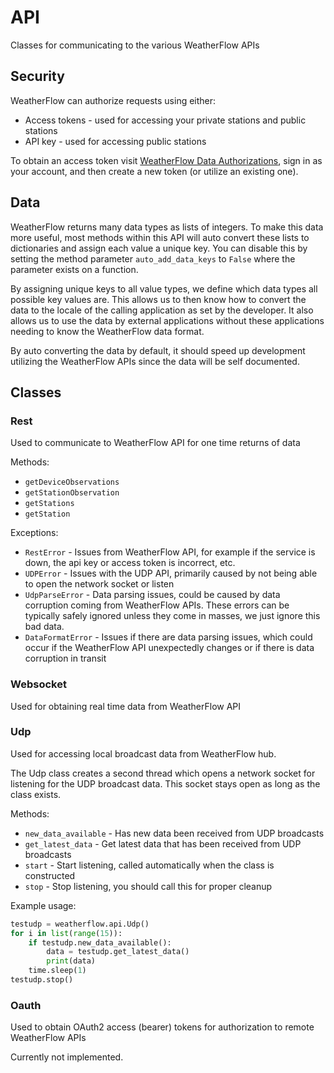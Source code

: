 # API
Classes for communicating to the various WeatherFlow APIs

## Security
WeatherFlow can authorize requests using either:
* Access tokens - used for accessing your private stations and public stations
* API key - used for accessing public stations

To obtain an access token visit [WeatherFlow Data Authorizations](https://tempestwx.com/settings/tokens),
sign in as your account, and then create a new token (or utilize an existing one).

## Data
WeatherFlow returns many data types as lists of integers.  To make this data more useful, most methods within
this API will auto convert these lists to dictionaries and assign each value a unique key.  You can disable
this by setting the method parameter `auto_add_data_keys` to `False` where the parameter exists on a function.

By assigning unique keys to all value types, we define which data types all possible key values are.  This allows
us to then know how to convert the data to the locale of the calling application as set by the developer.  It also
allows us to use the data by external applications without these applications needing to know the WeatherFlow data
format.

By auto converting the data by default, it should speed up development utilizing the WeatherFlow APIs since the
data will be self documented.

## Classes

### Rest
Used to communicate to WeatherFlow API for one time returns of data

Methods:
* `getDeviceObservations`
* `getStationObservation`
* `getStations`
* `getStation`
 

Exceptions:
* `RestError` - Issues from WeatherFlow API, for example if the service is down, the api key or access token is
incorrect, etc.
* `UDPError` - Issues with the UDP API, primarily caused by not being able to open the network socket or listen
* `UdpParseError` - Data parsing issues, could be caused by data corruption coming from WeatherFlow APIs.
These errors can be typically safely ignored unless they come in masses, we just ignore this bad data.
* `DataFormatError` - Issues if there are data parsing issues, which could occur if the WeatherFlow API
unexpectedly changes or if there is data corruption in transit 

### Websocket
Used for obtaining real time data from WeatherFlow API


### Udp
Used for accessing local broadcast data from WeatherFlow hub.

The Udp class creates a second thread which opens a network socket for listening for the UDP broadcast data.
This socket stays open as long as the class exists.

Methods:
* `new_data_available` - Has new data been received from UDP broadcasts
* `get_latest_data` - Get latest data that has been received from UDP broadcasts
* `start` - Start listening, called automatically when the class is constructed
* `stop` - Stop listening, you should call this for proper cleanup

Example usage:
```python
testudp = weatherflow.api.Udp()
for i in list(range(15)):
    if testudp.new_data_available():
        data = testudp.get_latest_data()
        print(data)
    time.sleep(1)
testudp.stop()
```

### Oauth
Used to obtain OAuth2 access (bearer) tokens for authorization to remote WeatherFlow APIs

Currently not implemented.